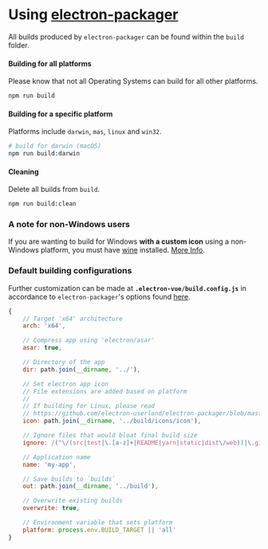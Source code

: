 # Using [electron-packager](https://github.com/electron-userland/electron-packager)

All builds produced by `electron-packager` can be found within the `build` folder.

#### Building for all platforms

Please know that not all Operating Systems can build for all other platforms.

```bash
npm run build
```

#### Building for a specific platform

Platforms include `darwin`, `mas`, `linux` and `win32`.

```bash
# build for darwin (macOS)
npm run build:darwin
```

#### Cleaning

Delete all builds from `build`.

```bash
npm run build:clean
```

### A note for non-Windows users

If you are wanting to build for Windows **with a custom icon** using a non-Windows platform, you must have [wine](https://www.winehq.org/) installed. [More Info](https://github.com/electron-userland/electron-packager#building-windows-apps-from-non-windows-platforms).

### Default building configurations

Further customization can be made at **`.electron-vue/build.config.js`** in accordance to `electron-packager`'s options found [here](https://github.com/electron-userland/electron-packager/blob/master/docs/api.md#options).

```js
{
    // Target 'x64' architecture
    arch: 'x64',

    // Compress app using 'electron/asar'
    asar: true,

    // Directory of the app
    dir: path.join(__dirname, '../'),

    // Set electron app icon
    // File extensions are added based on platform
    //
    // If building for Linux, please read
    // https://github.com/electron-userland/electron-packager/blob/master/docs/api.md#icon
    icon: path.join(__dirname, '../build/icons/icon'),

    // Ignore files that would bloat final build size
    ignore: /(^\/(src|test|\.[a-z]+|README|yarn|static|dist\/web))|\.gitkeep/,

    // Application name
    name: 'my-app',

    // Save builds to `builds`
    out: path.join(__dirname, '../build'),

    // Overwrite existing builds
    overwrite: true,

    // Environment variable that sets platform
    platform: process.env.BUILD_TARGET || 'all'
}
```



